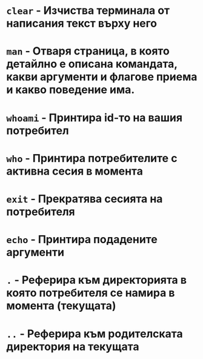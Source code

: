 # `clear` - Изчиства терминала от написания текст върху него 

# `man` <argument> - Отваря страница, в която детайлно е описана командата, какви аргументи и флагове приема и какво поведение има.

# `whoami` - Принтира id-то на вашия потребител
# `who` - Принтира потребителите с активна сесия в момента
# `exit` - Прекратява сесията на потребителя
# `echo` <argument> - Принтира подадените аргументи
# `.` - Реферира към директорията в която потребителя се намира в момента (текущата)
# `..` - Реферира към родителската директория на текущата

